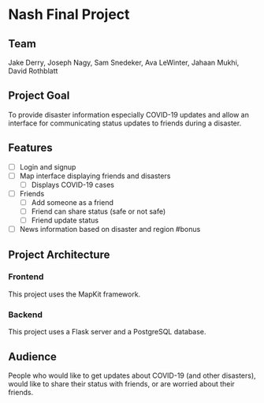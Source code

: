 # Nash Final Project

## Team

Jake Derry, Joseph Nagy, Sam Snedeker, Ava LeWinter, Jahaan Mukhi, 
David Rothblatt

## Project Goal

To provide disaster information especially COVID-19 updates and 
allow an interface for communicating status updates to friends 
during a disaster.

## Features

- [ ] Login and signup
- [ ] Map interface displaying friends and disasters
  - [ ] Displays COVID-19 cases
- [ ] Friends
  - [ ] Add someone as a friend
  - [ ] Friend can share status (safe or not safe)
  - [ ] Friend update status
- [ ] News information based on disaster and region #bonus

## Project Architecture

### Frontend

This project uses the MapKit framework.

### Backend

This project uses a Flask server and a PostgreSQL database.

## Audience

People who would like to get updates about COVID-19 (and other disasters), would 
like to share their status with friends, or are worried about their friends.
